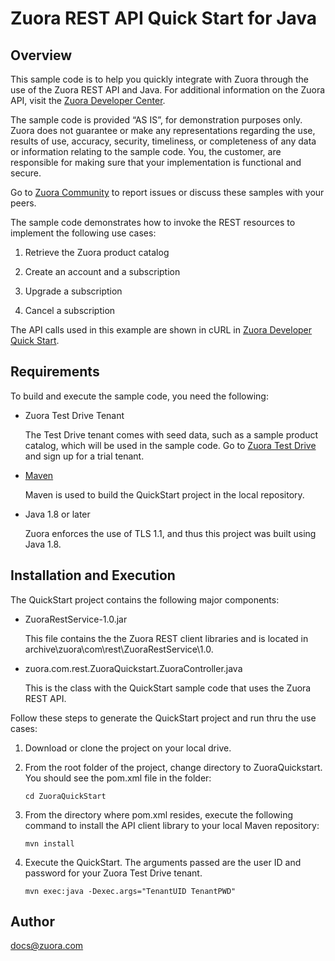 # Zuora REST API Quick Start for Java

## Overview

This sample code is to help you quickly integrate with Zuora through the use of the Zuora REST API and Java. For additional information on the Zuora API, visit the [Zuora Developer Center](https://knowledgecenter.zuora.com/DC_Developers/REST_API/B_REST_API_reference).

The sample code is provided “AS IS”, for demonstration purposes only. Zuora does not guarantee or make any representations regarding the use, results of use, accuracy, security, timeliness, or completeness of any data or information relating to the sample code. You, the customer, are responsible for making sure that your implementation is functional and secure.

Go to [Zuora Community](http://community.zuora.com) to report issues or discuss these samples with your peers.

The sample code demonstrates how to invoke the REST resources to
implement the following use cases:

1. Retrieve the Zuora product catalog

2. Create an account and a subscription

3. Upgrade a subscription

4. Cancel a subscription 

The API calls used in this example are shown in cURL in [Zuora Developer Quick Start](https://www.zuora.com/developer/quick-start/).

## Requirements

To build and execute the sample code, you need the following:

* Zuora Test Drive Tenant

  The Test Drive tenant comes with seed data, such as a sample product catalog, which will be used in the sample code. Go to [Zuora Test Drive](https://www.zuora.com/resource/zuora-test-drive/) and sign up for a trial tenant.

* [Maven](https://maven.apache.org/)

  Maven is used to build the QuickStart project in the local repository.

* Java 1.8 or later

  Zuora enforces the use of TLS 1.1, and thus this project was built using Java 1.8.

## Installation and Execution

The QuickStart project contains the following major components:

* ZuoraRestService-1.0.jar 

  This file contains the the Zuora REST client libraries and is located in archive\zuora\com\rest\ZuoraRestService\1.0. 

* zuora.com.rest.ZuoraQuickstart.ZuoraController.java

  This is the class with the QuickStart sample code that uses the Zuora REST API.

Follow these steps to generate the QuickStart project and run thru the use cases:

1. Download or clone the project on your local drive.

2. From the root folder of the project, change directory to ZuoraQuickstart. You should see the pom.xml file in the folder:

   ```shell
   cd ZuoraQuickStart
   ```

3. From the directory where pom.xml resides, execute the following command to install the API client library to your local Maven repository:

   ```shell
   mvn install
   ```

4. Execute the QuickStart. The arguments passed are the user ID and password for your Zuora Test Drive tenant.
   
   ```shell
   mvn exec:java -Dexec.args="TenantUID TenantPWD"
   ```

## Author

docs@zuora.com
